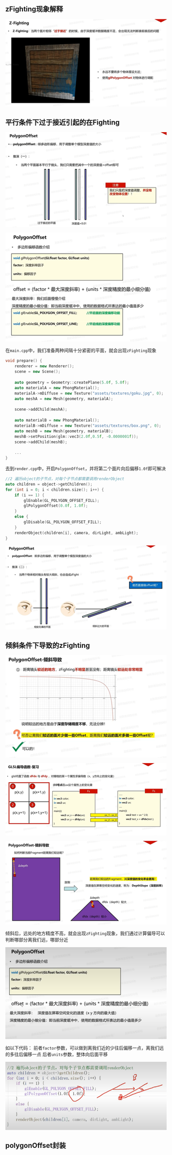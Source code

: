## zFighting现象解释

![输入图片说明](/imgs/2025-02-08/dr4v1kG4lwy4eRf6.png)

## 平行条件下过于接近引起的在Fighting

![输入图片说明](/imgs/2025-02-08/14hIsaHBBWQk5lGE.png)

![输入图片说明](/imgs/2025-02-08/YdiqQlBlB4j2JvMB.png)

在`main.cpp`中，我们准备两种间隔十分紧密的平面，就会出现`zFighting`现象
```cpp
void prepare() {
	renderer = new Renderer();
	scene = new Scene();

	auto geometry = Geometry::createPlane(5.0f, 5.0f);
	auto materialA = new PhongMaterial();
	materialA->mDiffuse = new Texture("assets/textures/goku.jpg", 0);
	auto meshA = new Mesh(geometry, materialA);

	scene->addChild(meshA);

	auto materialB = new PhongMaterial();
	materialB->mDiffuse = new Texture("assets/textures/box.png", 0);
	auto meshB = new Mesh(geometry, materialB);
	meshB->setPosition(glm::vec3(2.0f,0.5f, -0.0000001f));
	scene->addChild(meshB);
	
	...
}
```
去到`render.cpp`中，开启`PolygonOffset`，并将第二个面片向后偏移`1.0f`即可解决
```cpp
//2 遍历object的子节点，对每个子节点都需要调用renderObject
auto children = object->getChildren();
for (int i = 0; i < children.size(); i++) {
	if (i == 1) {
		glEnable(GL_POLYGON_OFFSET_FILL);
		glPolygonOffset(0.0f, 1.0f);
	}
	else {
		glDisable(GL_POLYGON_OFFSET_FILL);
	}
	renderObject(children[i], camera, dirLight, ambLight);
}
```

![输入图片说明](/imgs/2025-02-08/EzXPwQbidRjGTbOz.png)

## 倾斜条件下导致的zFighting

![输入图片说明](/imgs/2025-02-08/77m3JVKe7UL0wDRI.png)

![输入图片说明](/imgs/2025-02-08/CQ8TQQhqYYQLsazO.png)

![输入图片说明](/imgs/2025-02-08/L8zhRA9FKeJ4WbFm.png)

倾斜后，远处的地方精度不高，就会出现`zFighting`现象，我们通过计算偏导可以判断哪部分离我们远，哪部分近

![输入图片说明](/imgs/2025-02-08/jGhoyrGSKeHLElCf.png)

如以下代码：
前者`factor`参数，可以做到离我们近的少往后偏移一点，离我们远的多往后偏移一点
后者`units`参数，整体向后面平移

![输入图片说明](/imgs/2025-02-08/6MkP1dRlHh99b4wm.png)

## polygonOffset封装


<!--stackedit_data:
eyJoaXN0b3J5IjpbNDQ4MTA0MTM2LDE1OTcxNDQ2NjksLTcxND
IwNjIwOSwxOTYyMDYwODcxLC01NTUzNDA3ODgsLTU0MjQ3Nzc0
MywxNjkyODQ5Mjk4LDIwOTQ5NDQ5MV19
-->